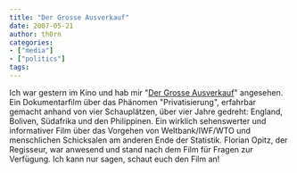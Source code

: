 ```yaml
---
title: "Der Grosse Ausverkauf"
date: 2007-05-21
author: th0rn
categories:
- ["media"]
- ["politics"]
tags:
---
```

Ich war gestern im Kino und hab mir "<a HREF="http://www.dergrosseausverkauf.de/">Der Grosse Ausverkauf</a>" angesehen. Ein Dokumentarfilm über das Phänomen "Privatisierung", erfahrbar gemacht anhand von vier Schauplätzen, über vier Jahre gedreht: England, Boliven, Südafrika und den Philippinen. Ein wirklich sehenswerter und informativer Film über das Vorgehen von Weltbank/IWF/WTO und menschlichen Schicksalen am anderen Ende der Statistik. Florian Opitz, der Regisseur, war anwesend und stand nach dem Film für Fragen zur Verfügung.
Ich kann nur sagen, schaut euch den Film an!

<center>
<object HEIGHT="350" WIDTH="425">
<param VALUE="http://www.youtube.com/v/Yp-alBNi7wM" NAME="movie"></param>
<param VALUE="transparent" NAME="wmode"></param><embed HEIGHT="350" WIDTH="425" wmode="transparent" TYPE="application/x-shockwave-flash" SRC="http://www.youtube.com/v/Yp-alBNi7wM"></embed>

</object></center>